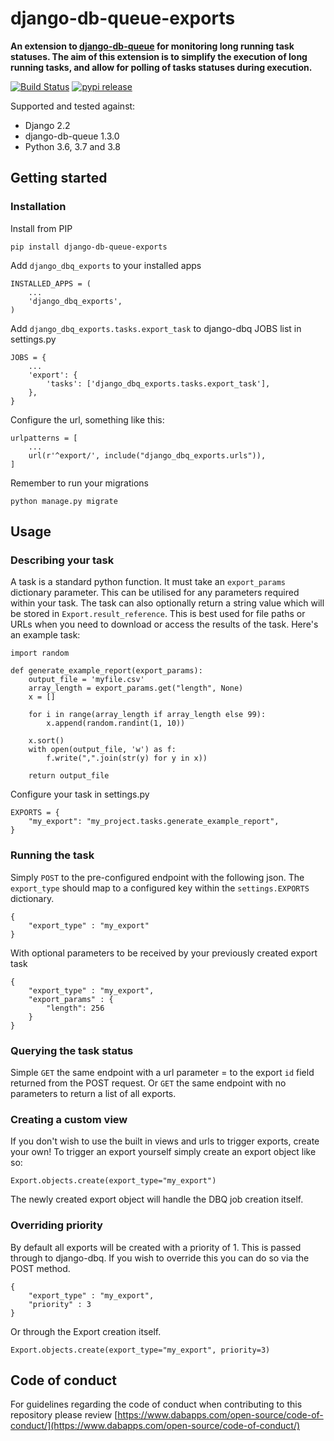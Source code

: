 # django-db-queue-exports

**An extension to [django-db-queue](https://github.com/dabapps/django-db-queue) for monitoring long running task statuses.
The aim of this extension is to simplify the execution of long running tasks, and allow for polling of tasks statuses during execution.**

[![Build Status](https://travis-ci.com/dabapps/django-db-queue-exports.svg?token=gFw2G3a8PohgNBo8f8Nm&branch=master)](https://travis-ci.com/dabapps/django-db-queue-exports)
[![pypi release](https://img.shields.io/pypi/v/django-db-queue-exports.svg)](https://pypi.python.org/pypi/django-db-queue-exports)

Supported and tested against:
- Django 2.2
- django-db-queue 1.3.0
- Python 3.6, 3.7 and 3.8

## Getting started
### Installation
Install from PIP
```
pip install django-db-queue-exports
```
Add `django_dbq_exports` to your installed apps
```
INSTALLED_APPS = (
    ...
    'django_dbq_exports',
)
```
Add `django_dbq_exports.tasks.export_task` to django-dbq JOBS list in settings.py
```
JOBS = {
    ...
    'export': {
        'tasks': ['django_dbq_exports.tasks.export_task'],
    },
}
```
Configure the url, something like this:
```
urlpatterns = [
    ...
    url(r'^export/', include("django_dbq_exports.urls")),
]
```
Remember to run your migrations
```
python manage.py migrate
```
## Usage
### Describing your task
A task is a standard python function. It must take an `export_params` dictionary parameter. This can be utilised for any parameters required within your task.
The task can also optionally return a string value which will be stored in `Export.result_reference`. This is best used for file paths or URLs when you need to download or access the results of the task.
Here's an example task:
```
import random

def generate_example_report(export_params):
    output_file = 'myfile.csv'
    array_length = export_params.get("length", None)
    x = []

    for i in range(array_length if array_length else 99):
        x.append(random.randint(1, 10))

    x.sort()
    with open(output_file, 'w') as f:
        f.write(",".join(str(y) for y in x))

    return output_file
```

Configure your task in settings.py
```
EXPORTS = {
    "my_export": "my_project.tasks.generate_example_report",
}
```

### Running the task
Simply `POST` to the pre-configured endpoint with the following json.
The `export_type` should map to a configured key within the `settings.EXPORTS` dictionary.
```
{
    "export_type" : "my_export"
} 
```
With optional parameters to be received by your previously created export task
```
{
    "export_type" : "my_export",
    "export_params" : {
        "length": 256
    }
}
```
### Querying the task status
Simple `GET` the same endpoint with a url parameter = to the export `id` field returned from the POST request.
Or `GET` the same endpoint with no parameters to return a list of all exports.


### Creating a custom view
If you don't wish to use the built in views and urls to trigger exports, create your own! To trigger an export yourself simply create an export object like so:
```
Export.objects.create(export_type="my_export")
```
The newly created export object will handle the DBQ job creation itself. 

### Overriding priority
By default all exports will be created with a priority of 1. This is passed through to django-dbq. If you wish to override this you can do so via the POST method.
```
{
    "export_type" : "my_export",
    "priority" : 3
} 
```
Or through the Export creation itself.
```
Export.objects.create(export_type="my_export", priority=3)
```

## Code of conduct

For guidelines regarding the code of conduct when contributing to this repository please review [https://www.dabapps.com/open-source/code-of-conduct/](https://www.dabapps.com/open-source/code-of-conduct/)